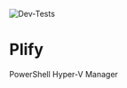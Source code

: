 ![Dev-Tests](https://github.com/nairraf/Plify/workflows/Dev-Tests/badge.svg)

# Plify 
PowerShell Hyper-V Manager 

